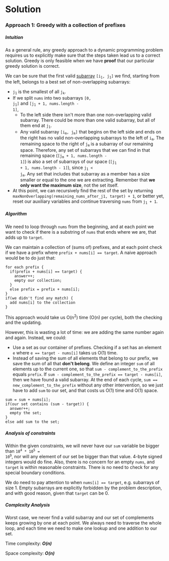 # Solution
### Approach 1: Greedy with a collection of prefixes
##### Intuition
As a general rule, any greedy approach to a dynamic programming problem requires us to explicitly make sure that the steps taken lead us to a correct solution. Greedy is only feasible when we have **proof** that our particular greedy solution is correct.

We can be sure that the first valid [subarray](https://www.techiedelight.com/difference-between-subarray-subsequence-subset/) <code>[i<sub>1</sub>, j<sub>1</sub>]</code> we find, starting from the left, belongs to a best set of non-overlapping subarrays:
  - <code>j<sub>1</sub></code> is the smallest of all <code>j<sub>k</sub></code>.
  - If we split `nums` into two subarrays <code>[0, j<sub>1</sub>]</code> and <code>[j<sub>1</sub> + 1, nums.length - 1]</code>, 
    - To the left side there isn't more than one non-overlapping valid subarray. There could be more than one valid subarray, but all of them end at <code>j<sub>1</sub></code>.
    - Any valid subarray <code>[i<sub>m</sub>, j<sub>m</sub>]</code> that begins on the left side and ends on the right has no valid non-overlapping subarrays to the left of <code>i<sub>m</sub></code>. The remaining space to the right of <code>j<sub>m</sub></code> is a subarray of our remaining space. Therefore, any set of subarrays that we can find in that remaining space (<code>[j<sub>m</sub> + 1, nums.length - 1]</code>) is also a set of subarrays of our space (<code>[j<sub>1</sub> + 1, nums.length - 1]</code>), since <code>j<sub>1</sub> < j<sub>m</sub></code>. Any set that includes that subarray as a member has a size smaller or equal to the one we are extracting. Remember that **we only want the maximum size**, not the set itself.
  - At this point, we can recursively find the rest of the set by returning `maxNonOverlapping(remaining_nums_after_j1, target) + 1`, or better yet, reset our auxiliary variables and continue traversing `nums` from <code>j<sub>1</sub> + 1</code>.
    

##### Algorithm
We need to loop through `nums` from the beginning, and at each point we want to check if there is a substring of `nums` that ends where we are, that adds up to `target`. 

We can maintain a collection of (sums of) prefixes, and at each point check if we have a prefix where `prefix + nums[i] == target`.
A naive approach would be to do just that:
```
for each prefix {
  if(prefix + nums[i] == target) {
    answer++;
    empty our collection;
  }
  else prefix = prefix + nums[i];
}
if(we didn't find any match) {
  add nums[i] to the collection
}
```

This approach would take us O(n<sup>2</sup>) time (O(n) per cycle), both the checking and the updating.

However, this is wasting a lot of time: we are adding the same number again and again. Instead, we could:
- Use a set as our container of prefixes. Checking if a set has an element `e` where `e == target - nums[i]` takes us O(1) time.
- Instead of saving the sum of all elements that belong to our prefix, we save the sum of all that **don't belong**. We define an integer `sum` of all elements up to the current one, so that `sum - complement_to_the_prefix` equals `prefix`. If `sum - complement_to_the_prefix == target - nums[i]`, then we have found a valid subarray. At the end of each cycle, `sum == new_complement_to_the_prefix` without any other intervention, so we just have to add `sum` to our set, and that costs us O(1) time and O(1) space.
```
sum = sum + nums[i];
if(our set contains (sum - target)) {
  answer++;
  empty the set;
}
else add sum to the set;
```

##### Analysis of constraints
Within the given constraints, we will never have our `sum` variable be bigger than <code>10<sup>4</sup> * 10<sup>5</sup> = 10<sup>9</sup></code>, nor will any element of our set be bigger than that value. 4-byte signed integers would do fine. Also, there is no concern for an empty `nums`, and `target` is within reasonable constraints. There is no need to check for any special boundary conditions.

We do need to pay attention to when `nums[i] == target`, e.g. subarrays of size 1. Empty subarrays are explicitly forbidden by the problem description, and with good reason, given that `target` can be 0.

##### Complexity Analysis
Worst case, we never find a valid subarray and our set of complements keeps growing by one at each point. We always need to traverse the whole loop, and each time we need to make one lookup and one addition to our set.

Time complexity:  ***O(n)***

Space complexity: ***O(n)***
